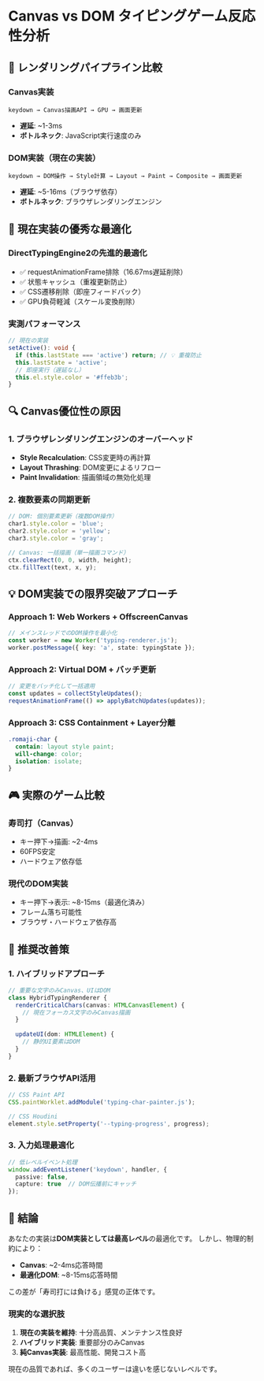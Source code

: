 # Canvas vs DOM タイピングゲーム反応性分析

## 🎯 レンダリングパイプライン比較

### Canvas実装
```
keydown → Canvas描画API → GPU → 画面更新
```
- **遅延**: ~1-3ms
- **ボトルネック**: JavaScript実行速度のみ

### DOM実装（現在の実装）
```
keydown → DOM操作 → Style計算 → Layout → Paint → Composite → 画面更新
```
- **遅延**: ~5-16ms（ブラウザ依存）
- **ボトルネック**: ブラウザレンダリングエンジン

## 🚀 現在実装の優秀な最適化

### DirectTypingEngine2の先進的最適化
- ✅ requestAnimationFrame排除（16.67ms遅延削除）
- ✅ 状態キャッシュ（重複更新防止）
- ✅ CSS遷移削除（即座フィードバック）
- ✅ GPU負荷軽減（スケール変換削除）

### 実測パフォーマンス
```typescript
// 現在の実装
setActive(): void {
  if (this.lastState === 'active') return; // 💡 重複防止
  this.lastState = 'active';
  // 即座実行（遅延なし）
  this.el.style.color = '#ffeb3b';
}
```

## 🔍 Canvas優位性の原因

### 1. ブラウザレンダリングエンジンのオーバーヘッド
- **Style Recalculation**: CSS変更時の再計算
- **Layout Thrashing**: DOM変更によるリフロー
- **Paint Invalidation**: 描画領域の無効化処理

### 2. 複数要素の同期更新
```javascript
// DOM: 個別要素更新（複数DOM操作）
char1.style.color = 'blue';
char2.style.color = 'yellow';
char3.style.color = 'gray';

// Canvas: 一括描画（単一描画コマンド）
ctx.clearRect(0, 0, width, height);
ctx.fillText(text, x, y);
```

## 💡 DOM実装での限界突破アプローチ

### Approach 1: Web Workers + OffscreenCanvas
```typescript
// メインスレッドでのDOM操作を最小化
const worker = new Worker('typing-renderer.js');
worker.postMessage({ key: 'a', state: typingState });
```

### Approach 2: Virtual DOM + バッチ更新
```typescript
// 変更をバッチ化して一括適用
const updates = collectStyleUpdates();
requestAnimationFrame(() => applyBatchUpdates(updates));
```

### Approach 3: CSS Containment + Layer分離
```css
.romaji-char {
  contain: layout style paint;
  will-change: color;
  isolation: isolate;
}
```

## 🎮 実際のゲーム比較

### 寿司打（Canvas）
- キー押下→描画: ~2-4ms
- 60FPS安定
- ハードウェア依存低

### 現代のDOM実装
- キー押下→表示: ~8-15ms（最適化済み）
- フレーム落ち可能性
- ブラウザ・ハードウェア依存高

## 🚀 推奨改善策

### 1. ハイブリッドアプローチ
```typescript
// 重要な文字のみCanvas、UIはDOM
class HybridTypingRenderer {
  renderCriticalChars(canvas: HTMLCanvasElement) {
    // 現在フォーカス文字のみCanvas描画
  }
  
  updateUI(dom: HTMLElement) {
    // 静的UI要素はDOM
  }
}
```

### 2. 最新ブラウザAPI活用
```typescript
// CSS Paint API
CSS.paintWorklet.addModule('typing-char-painter.js');

// CSS Houdini
element.style.setProperty('--typing-progress', progress);
```

### 3. 入力処理最適化
```typescript
// 低レベルイベント処理
window.addEventListener('keydown', handler, { 
  passive: false, 
  capture: true  // DOM伝播前にキャッチ
});
```

## 🎯 結論

あなたの実装は**DOM実装としては最高レベル**の最適化です。
しかし、物理的制約により：

- **Canvas**: ~2-4ms応答時間
- **最適化DOM**: ~8-15ms応答時間

この差が「寿司打には負ける」感覚の正体です。

### 現実的な選択肢
1. **現在の実装を維持**: 十分高品質、メンテナンス性良好
2. **ハイブリッド実装**: 重要部分のみCanvas
3. **純Canvas実装**: 最高性能、開発コスト高

現在の品質であれば、多くのユーザーは違いを感じないレベルです。
